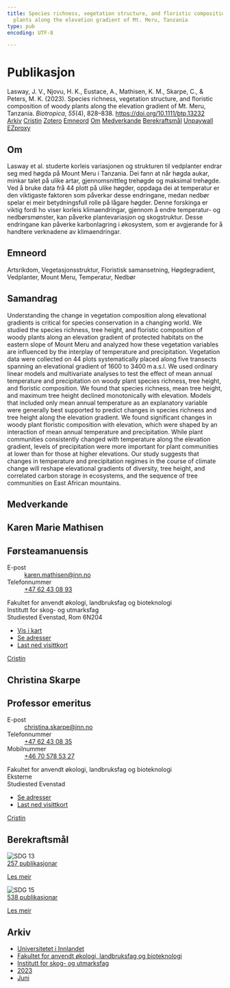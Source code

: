 ```yaml
---
title: Species richness, vegetation structure, and floristic composition of woody
  plants along the elevation gradient of Mt. Meru, Tanzania
type: pub
encoding: UTF-8

---
```

<h1>Publikasjon</h1>
<article id="csl-bib-container-HJ5WM5MK" class="csl-bib-container">
  <div class="csl-bib-body"> <div class="csl-entry">Lasway, J. V., Njovu, H. K., Eustace, A., Mathisen, K. M., Skarpe, C., &#38; Peters, M. K. (2023). Species richness, vegetation structure, and floristic composition of woody plants along the elevation gradient of Mt. Meru, Tanzania. <i>Biotropica</i>, <i>55</i>(4), 828–838. <a href="https://doi.org/10.1111/btp.13232">https://doi.org/10.1111/btp.13232</a></div> </div>
  <div class="csl-bib-buttons">
    <a href="#taxonomy-article-HJ5WM5MK" alt="archive" class="csl-bib-button">Arkiv</a>
    <a href="https://app.cristin.no/results/show.jsf?id=2150971" alt="Cristin" class="csl-bib-button">Cristin</a>
    <a href="http://zotero.org/groups/5881554/items/HJ5WM5MK" alt="Zotero" class="csl-bib-button">Zotero</a>
    <a href="#keywords-article-HJ5WM5MK" alt="keywords" class="csl-bib-button">Emneord</a>
    <a href="#about-article-HJ5WM5MK" alt="about_pub" class="csl-bib-button">Om</a>
    <a href="#contributors-article-HJ5WM5MK" alt="contributors" class="csl-bib-button">Medverkande</a>
    <a href="#sdg-article-HJ5WM5MK" alt="sdg" class="csl-bib-button">Berekraftsmål</a>
    <a href="https://onlinelibrary.wiley.com/doi/pdfdirect/10.1111/btp.13232" alt="Unpaywall" class="csl-bib-button">Unpaywall</a>
    <a href="https://onlinelibrary.wiley.com/doi/pdfdirect/10.1111/btp.13232" alt="EZproxy" class="csl-bib-button">EZproxy</a>
  </div>
  <div id="csl-bib-meta-container-HJ5WM5MK"></div>
</article>
<div id="csl-bib-meta-HJ5WM5MK" class="csl-bib-meta">
  <article id="about-article-HJ5WM5MK" class="about_pub-article">
    <h1>Om</h1>
    Lasway et al. studerte korleis variasjonen og strukturen til vedplanter endrar seg med høgda på Mount Meru i Tanzania. Dei fann at når høgda aukar, minkar talet på ulike artar, gjennomsnittleg trehøgde og maksimal trehøgde. Ved å bruke data frå 44 plott på ulike høgder, oppdaga dei at temperatur er den viktigaste faktoren som påverkar desse endringane, medan nedbør spelar ei meir betydningsfull rolle på lågare høgder. Denne forskinga er viktig fordi ho viser korleis klimaendringar, gjennom å endre temperatur- og nedbørsmønster, kan påverke plantevariasjon og skogstruktur. Desse endringane kan påverke karbonlagring i økosystem, som er avgjerande for å handtere verknadene av klimaendringar.
  </article>
  <article id="keywords-article-HJ5WM5MK" class="keywords-article">
    <h1>Emneord</h1>
    Artsrikdom, Vegetasjonsstruktur, Floristisk samansetning, Høgdegradient, Vedplanter, Mount Meru, Temperatur, Nedbør
  </article>
  <article id="abstract-article-HJ5WM5MK" class="abstract-article">
    <h1>Samandrag</h1>
    Understanding the change in vegetation composition along elevational gradients is critical for species conservation in a changing world. We studied the species richness, tree height, and floristic composition of woody plants along an elevation gradient of protected habitats on the eastern slope of Mount Meru and analyzed how these vegetation variables are influenced by the interplay of temperature and precipitation. Vegetation data were collected on 44 plots systematically placed along five transects spanning an elevational gradient of 1600 to 3400 m a.s.l. We used ordinary linear models and multivariate analyses to test the effect of mean annual temperature and precipitation on woody plant species richness, tree height, and floristic composition. We found that species richness, mean tree height, and maximum tree height declined monotonically with elevation. Models that included only mean annual temperature as an explanatory variable were generally best supported to predict changes in species richness and tree height along the elevation gradient. We found significant changes in woody plant floristic composition with elevation, which were shaped by an interaction of mean annual temperature and precipitation. While plant communities consistently changed with temperature along the elevation gradient, levels of precipitation were more important for plant communities at lower than for those at higher elevations. Our study suggests that changes in temperature and precipitation regimes in the course of climate change will reshape elevational gradients of diversity, tree height, and correlated carbon storage in ecosystems, and the sequence of tree communities on East African mountains.
  </article>
  <article id="contributors-article-HJ5WM5MK" class="contributors-article">
    <h1>Medverkande</h1>
    <div class="personas"> <div class="vrtx-hinn-person-card"> <div class="photo"> <i class="lar la-user-circle missing-person"></i> </div> <div class="info"> <hgroup><h1>Karen Marie Mathisen</h1> <h2>Førsteamanuensis</h2> </hgroup><dl> <dt>E-post</dt> <dd> <a href="mailto:karen.mathisen@inn.no">karen.mathisen@inn.no</a> </dd> <dt>Telefonnummer</dt> <dd><a href="tel:+4762430893"> +47 62 43 08 93 </a></dd> </dl> <p> Fakultet for anvendt økologi, landbruksfag og bioteknologi<br> Institutt for skog- og utmarksfag<br> Studiested Evenstad, Rom 6N204 </p> <ul class="vrtx-hinn-links"> <li><a href="https://www.google.com/maps?q=61.42516,11.07813">Vis i kart</a></li> <li><a href="https://www.inn.no/finn-en-ansatt/karen-mathisen.html#vrtx-hinn-addresses">Se adresser</a></li> <li><a href="https://www.inn.no/finn-en-ansatt/karen-mathisen.html?vrtx=vcf">Last ned visittkort</a></li> </ul> </div> </div> <a href="https://app.cristin.no/persons/show.jsf?id=328273" alt="Cristin URL" class="personas-cristin">Cristin</a> </div> <div class="personas"> <div class="vrtx-hinn-person-card"> <div class="photo"> <i class="lar la-user-circle missing-person"></i> </div> <div class="info"> <hgroup><h1>Christina Skarpe</h1> <h2>Professor emeritus</h2> </hgroup><dl> <dt>E-post</dt> <dd> <a href="mailto:christina.skarpe@inn.no">christina.skarpe@inn.no</a> </dd> <dt>Telefonnummer</dt> <dd><a href="tel:+4762430835"> +47 62 43 08 35 </a></dd> <dt>Mobilnummer</dt> <dd><a href="tel:+46705785327"> +46 70 578 53 27 </a></dd> </dl> <p> Fakultet for anvendt økologi, landbruksfag og bioteknologi<br> Eksterne<br> Studiested Evenstad </p> <ul class="vrtx-hinn-links"> <li><a href="https://www.inn.no/finn-en-ansatt/christina-skarpe.html#vrtx-hinn-addresses">Se adresser</a></li> <li><a href="https://www.inn.no/finn-en-ansatt/christina-skarpe.html?vrtx=vcf">Last ned visittkort</a></li> </ul> </div> </div> <a href="https://app.cristin.no/persons/show.jsf?id=328270" alt="Cristin URL" class="personas-cristin">Cristin</a> </div>
  </article>
  <article id="sdg-article-HJ5WM5MK" class="sdg-article">
    <h1>Berekraftsmål</h1>
    <div class="sdg-container"><div id="sdg13" class="sdg">
        <img src="{{< params subfolder >}}images/sdg/sdg13_nn.png" class="image" alt="SDG 13">
        <div class="sdg-overlay">
          <a href="{{< params subfolder >}}nn/archive/?sdg=13#archive" class="sdg-publication-count"><span>257</span> publikasjonar</a>
          <p><a href="https://fn.no/om-fn/fns-baerekraftsmaal/stoppe-klimaendringene?lang=nno-NO" class="sdg-read-more">Les meir</a></p>
        </div>
      </div> <div id="sdg15" class="sdg">
        <img src="{{< params subfolder >}}images/sdg/sdg15_nn.png" class="image" alt="SDG 15">
        <div class="sdg-overlay">
          <a href="{{< params subfolder >}}nn/archive/?sdg=15#archive" class="sdg-publication-count"><span>538</span> publikasjonar</a>
          <p><a href="https://fn.no/om-fn/fns-baerekraftsmaal/livet-paa-land?lang=nno-NO" class="sdg-read-more">Les meir</a></p>
        </div>
      </div></div>
  </article>
  <article id="taxonomy-article-HJ5WM5MK" class="taxonomy-article">
    <h1>Arkiv</h1>
    <ul>
      <li><a href="{{< params subfolder >}}nn/archive/?key=3DCRN523">Universitetet i Innlandet</a></li>
      <li><a href="{{< params subfolder >}}nn/archive/?key=T77LXH6D">Fakultet for anvendt økologi, landbruksfag og bioteknologi</a></li>
      <li><a href="{{< params subfolder >}}nn/archive/?key=7TRARPE3">Institutt for skog- og utmarksfag</a></li>
      <li><a href="{{< params subfolder >}}nn/archive/?key=WXLLSUEU">2023</a></li>
      <li><a href="{{< params subfolder >}}nn/archive/?key=ZJXQQM9B">Juni</a></li>
    </ul>
  </article>
</div>
